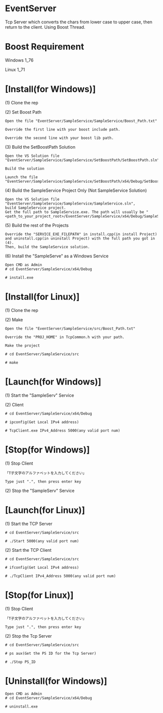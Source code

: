 # EventServer
Tcp Server which converts the chars from lower case to upper case, then return to the client.
Using Boost Thread.

# Boost Requirement

Windows 1_76

Linux 1_71

# [Install(for Windows)]
(1) Clone the rep

(2) Set Boost Path

    Open the file "EventServer/SampleService/SampleService/Boost_Path.txt"

    Override the first line with your boost include path.

    Override the second line with your boost lib path.

(3) Build the SetBoostPath Solution

    Open the VS Solution file "EventServer/SampleService/SampleService/SetBoostPath/SetBoostPath.sln"

    Build the solution

    Launch the file "EventServer/SampleService/SampleService/SetBoostPath/x64/Debug/SetBoostPath.exe"

(4) Build the SampleService Project Only (Not SampleService Solution)

    Open the VS Solution file "EventServer/SampleService/SampleService/SampleService.sln", 
    build SampleService project.
    Get the full path to SampleService.exe. The path will usually be "<path_to_your_project_root>/EventServer/SampleService/x64/Debug/SampleService.exe"

(5) Build the rest of the Projects

    Override the "SERVICE_EXE_FILEPATH" in install.cpp(in install Project) and uninstall.cpp(in uninstall Project) with the full path you got in (4).
    Then, build the SampleService solution.

(6) Install the "SampleServe" as a Windows Service

    Open CMD as Admin
    # cd EventServer/SampleService/x64/Debug

    # install.exe

# [Install(for Linux)]
(1) Clone the rep

(2) Make

    Open the file "EventServer/SampleService/src/Boost_Path.txt"

    Override the "PROJ_HOME" in TcpCommon.h with your path.

    Make the project

    # cd EventServer/SampleService/src

    # make


# [Launch(for Windows)]
(1) Start the "SampleServ" Service

(2) Client

    # cd EventServer/SampleService/x64/Debug

    # ipconfig(Get Local IPv4 address)

    # TcpClient.exe IPv4_Address 5000(any valid port num)

# [Stop(for Windows)]

(1) Stop Client

    「T子文字のアルファベットを入力してください」

    Type just ".", then press enter key
  
(2) Stop the "SampleServ" Service

# [Launch(for Linux)]
(1) Start the TCP Server

    # cd EventServer/SampleService/src

    # ./Start 5000(any valid port num)

(2) Start the TCP Client

    # cd EventServer/SampleService/src

    # ifconfig(Get Local IPv4 address)

    # ./TcpClient IPv4_Address 5000(any valid port num)

# [Stop(for Linux)]
(1) Stop Client

    「T子文字のアルファベットを入力してください」

    Type just ".", then press enter key 

(2) Stop the Tcp Server

    # cd EventServer/SampleService/src

    # ps aux(Get the PS ID for the Tcp Server)

    # ./Stop PS_ID

# [Uninstall(for Windows)]

    Open CMD as Admin
    # cd EventServer/SampleService/x64/Debug

    # uninstall.exe